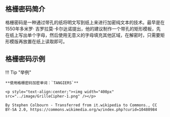## 格栅密码简介

格栅密码是一种通过带孔的纸将明文写到纸上来进行加密纯文本的技术。最早是在1550年多米罗· 吉罗拉莫·卡尔达诺提出，他的建议制作一个带孔的矩形模板，先在纸上写出单个字母，然后使用无意义的字母填充其他区域，在解密时，只需要矩形模版再放置在纸上读取即可。

## 格栅密码示例

!!! Tip "举例"

	**使用格栅密码加密单词：`TANGIERS`**
	
	<p style="text-align:center;"><img width="400px" src="../image/GrilleCipher-1.png" /></p>

	By Stephen Colbourn - Transferred from it.wikipedia to Commons., CC BY-SA 2.0, https://commons.wikimedia.org/w/index.php?curid=10480984

